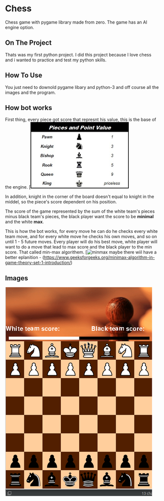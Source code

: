 # Chess
Chess game with pygame library made from zero.
The game has an AI engine option.

## On The Project
Thats was my first python project.
I did this project because I love chess and i wanted to practice and test my python skills.

## How To Use
You just need to downold pygame libary and python-3 and off course all the images and the program.

## How bot works
First thing, every piece got score that represnt his value, this is the base of the engine.
[![pieces_score](pictures/pieces_score.jpeg "pieces score")

In addition, knight in the corner of the board doesn't equal to knight in the middel, so the piece's score dependent on his position.

The score of the game represented by the sum of the white team's pieces minus black team's pieces,
the black player want the score to be **minimal** and the white **max**.

This is how the bot works, for every move he can do he checks every white team move, and for every white move he checks his own moves, and so on until 1 - 5 future moves. Every player will do his best move, white player will want to do a move that lead to max score and the black player to the min score.
That called min-max algorithem.
[![minmax](pictures/minmax.png "minmax")
maybe there wiil have a better eplanition - (https://www.geeksforgeeks.org/minimax-algorithm-in-game-theory-set-1-introduction/) 

## Images
<!--- TODO add screen shots of the game --->
![Game Play Of The Game](pictures/gameplay.gif)
